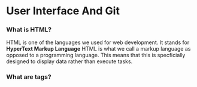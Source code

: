 # User Interface And Git

### What is HTML?

HTML is one of the languages we used for web development. It stands for **HyperText Markup Language**
HTML is what we call a markup language as opposed to a programming language. This means that this is specficially designed to display data rather than execute tasks.

### What are tags?
